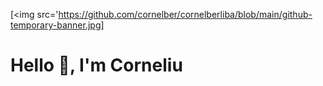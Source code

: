 [<img src='https://github.com/cornelber/cornelberliba/blob/main/github-temporary-banner.jpg]

# Hello 👋, I'm Corneliu
